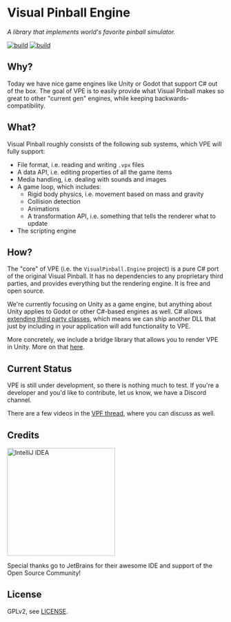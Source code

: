 # Visual Pinball Engine

*A library that implements world's favorite pinball simulator.*

[![build](https://img.shields.io/appveyor/build/freezy/visualpinball-engine?style=flat-square)](https://ci.appveyor.com/project/freezy/visualpinball-engine)
[![build](https://img.shields.io/appveyor/tests/freezy/visualpinball-engine?compact_message&style=flat-square)](https://ci.appveyor.com/project/freezy/visualpinball-engine)

## Why?

Today we have nice game engines like Unity or Godot that support C# out of the
box. The goal of VPE is to easily provide what Visual Pinball makes so great to
other "current gen" engines, while keeping backwards-compatibility.

## What?

Visual Pinball roughly consists of the following sub systems, which VPE will 
fully support:

- File format, i.e. reading and writing `.vpx` files
- A data API, i.e. editing properties of all the game items
- Media handling, i.e. dealing with sounds and images 
- A game loop, which includes:
  - Rigid body physics, i.e. movement based on mass and gravity
  - Collision detection
  - Animations
  - A transformation API, i.e. something that tells the renderer what to update
- The scripting engine

## How?

The "core" of VPE (i.e. the `VisualPinball.Engine` project) is a pure C# port
of the original Visual Pinball. It has no dependencies to any proprietary third
parties, and provides everything but the rendering engine. It is free and open
source.

We're currently focusing on Unity as a game engine, but anything about Unity
applies to Godot or other C#-based engines as well. C# allows [extending third
party classes](https://docs.microsoft.com/en-us/dotnet/csharp/programming-guide/classes-and-structs/extension-methods),
which means we can ship another DLL that just by including in your application
will add functionality to VPE.

More concretely, we include a bridge library that allows you to render VPE in
Unity. More on that [here](VisualPinball.Unity).

## Current Status

VPE is still under development, so there is nothing much to test. If you're a
developer and you'd like to contribute, let us know, we have a Discord channel.

There are a few videos in the [VPF thread](https://www.vpforums.org/index.php?showtopic=43651), where you can discuss as well.

## Credits

<a title="IntelliJ IDEA" href="https://www.jetbrains.com/idea/"><img src="https://raw.githubusercontent.com/vpdb/server/master/assets/intellij-logo-text.svg?sanitize=true" alt="IntelliJ IDEA" width="250"></a>

Special thanks go to JetBrains for their awesome IDE and support of the Open Source Community!

## License

GPLv2, see [LICENSE](LICENSE).
